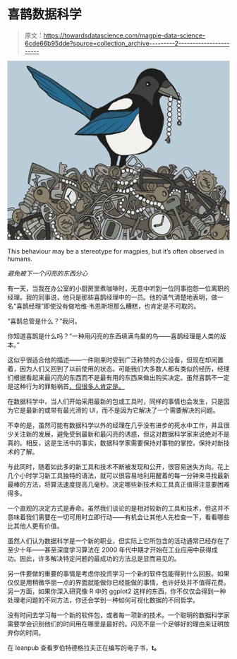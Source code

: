 # 喜鹊数据科学

> 原文：<https://towardsdatascience.com/magpie-data-science-6cde66b95dde?source=collection_archive---------2----------------------->

![](img/9888298ce6e154a6da9b9b63ea64f36e.png)

This behaviour may be a stereotype for magpies, but it’s often observed in humans.

*避免被下一个闪亮的东西分心*

有一天，当我在办公室的小厨房里煮咖啡时，无意中听到一位同事抱怨一位离职的经理。我的同事说，他只是那些喜鹊经理中的一员。他的语气清楚地表明，做一名“喜鹊经理”即使没有做哈维·韦恩斯坦那么糟糕，也肯定是不可取的。

“喜鹊总管是什么？”我问。

你知道喜鹊是什么吗？“一种用闪亮的东西填满鸟巢的鸟——喜鹊经理是人类的版本。”

这似乎很适合他的描述——一件刚来时受到广泛称赞的办公设备，但现在却闲置着，因为人们又回到了以前使用的状态。可能我们大多数人都有类似的经历，经理们根据看起来最闪亮的东西而不是最有用的东西来做出购买决定。虽然喜鹊不一定是这种行为的罪魁祸首[，但很多人肯定是。](https://futurism.com/animal-stereotypes-magpies-and-shiny-objects/)

在数据科学中，当人们开始采用最新的包或工具时，同样的事情也会发生，只是因为它是最新的或带有最光滑的 UI，而不是因为它解决了一个需要解决的问题。

不幸的是，虽然可能有数据科学以外的经理在几乎没有进步的死水中工作，并且很少关注新的发展，避免受到最新和最闪亮的诱惑，但这对数据科学家来说绝对不是真的。相反，这是生活中的事实，数据科学家需要保持对事物的掌控，保持对新技术的了解。

与此同时，随着如此多的新工具和技术不断被发现和公开，很容易迷失方向。花上几个小时学习新工具独特的语法，就可以很容易地利用醒着的每一分钟来寻找最新最棒的方法，将算法速度提高几毫秒。决定哪些新技术和工具真正值得注意要困难得多。

一个直观的决定方式是寿命。虽然我们谈论的是相对较新的工具和技术，但这并不意味着我们需要在一切可用时立即行动——有机会让其他人先检查一下，看看哪些比其他人更有价值。

虽然人们认为数据科学是一个新的职业，但实际上它所包含的活动通常已经存在了至少十年——甚至深度学习算法在 2000 年代中期才开始在工业应用中获得成功。因此，许多解决特定问题的最成功的方法总是显而易见的。

另一件要做的重要的事情是考虑你投资学习一个新的软件包能得到什么回报。如果仅仅是用稍微华丽一点的界面就能做你已经能做的事情，也许好处并不值得花费。另一方面，如果你深入研究像 R 中的 ggplot2 这样的东西，你不仅仅会得到一种处理老问题的不同方法，你还会学到一种如何可视化数据的不同哲学。

没有时间去学习每一个新的软件包，或者每一项新的技术。一个聪明的数据科学家需要学会识别他们的时间用在哪里是最好的。闪亮不是一个足够好的理由来证明放弃你的时间。

在 leanpub 查看罗伯特德格拉夫正在编写的电子书，[](https://leanpub.com/thelazydatascientist)**t。**